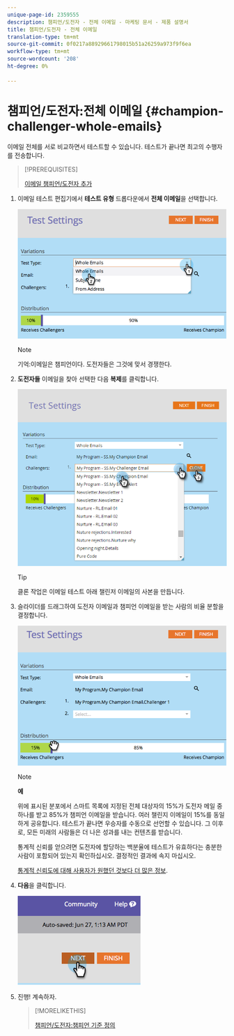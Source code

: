 ```yaml
---
unique-page-id: 2359555
description: 챔피언/도전자 - 전체 이메일 - 마케팅 문서 - 제품 설명서
title: 챔피언/도전자 - 전체 이메일
translation-type: tm+mt
source-git-commit: 0f0217a88929661798015b51a26259a973f9f6ea
workflow-type: tm+mt
source-wordcount: '208'
ht-degree: 0%

---
```



# 챔피언/도전자:전체 이메일 {#champion-challenger-whole-emails}

이메일 전체를 서로 비교하면서 테스트할 수 있습니다. 테스트가 끝나면 최고의 수행자를 전송합니다.

>[!PREREQUISITES]
>
>[이메일 챔피언/도전자 추가](/help/marketo/product-docs/email-marketing/general/functions-in-the-editor/email-tests-champion-challenger/add-an-email-champion-challenger.md)

1. 이메일 테스트 편집기에서 **테스트 유형** 드롭다운에서 **전체 이메일**&#x200B;을 선택합니다.

   ![](assets/image2014-9-12-16-3a39-3a14.png)

   >[!NOTE]
   >
   >기억:이메일은 챔피언이다. 도전자들은 그것에 맞서 경쟁한다.

1. **도전자들** 이메일을 찾아 선택한 다음 **복제**&#x200B;를 클릭합니다.

   ![](assets/image2015-8-10-11-3a46-3a28.png)

   >[!TIP]
   >
   >클론 작업은 이메일 테스트 아래 챌린저 이메일의 사본을 만듭니다.

1. 슬라이더를 드래그하여 도전자 이메일과 챔피언 이메일을 받는 사람의 비율 분할을 결정합니다.

   ![](assets/image2014-9-12-16-3a41-3a44.png)

   >[!NOTE]
   >
   >**예**
   >
   >위에 표시된 분포에서 스마트 목록에 지정된 전체 대상자의 15%가 도전자 메일 중 하나를 받고 85%가 챔피언 이메일을 받습니다. 여러 챌린지 이메일이 15%를 동일하게 공유합니다. 테스트가 끝나면 우승자를 수동으로 선언할 수 있습니다. 그 이후로, 모든 미래의 사람들은 더 나은 성과를 내는 컨텐츠를 받습니다.

   통계적 신뢰를 얻으려면 도전자에 할당하는 백분율에 테스트가 유효하다는 충분한 사람이 포함되어 있는지 확인하십시오. 결정적인 결과에 속지 마십시오.

   [통계적 신뢰도에 대해 사용자가 원했던 것보다 더 많은 정보](https://en.wikipedia.org/wiki/Confidence_interval).

1. **다음**&#x200B;을 클릭합니다.

   ![](assets/image2014-9-12-16-3a42-3a9.png)

1. 진행! 계속하자.

   >[!MORELIKETHIS]
   >
   >[챔피언/도전자:챔피언 기준 정의](/help/marketo/product-docs/email-marketing/general/functions-in-the-editor/email-tests-champion-challenger/champion-challenger-define-champion-criteria.md)
